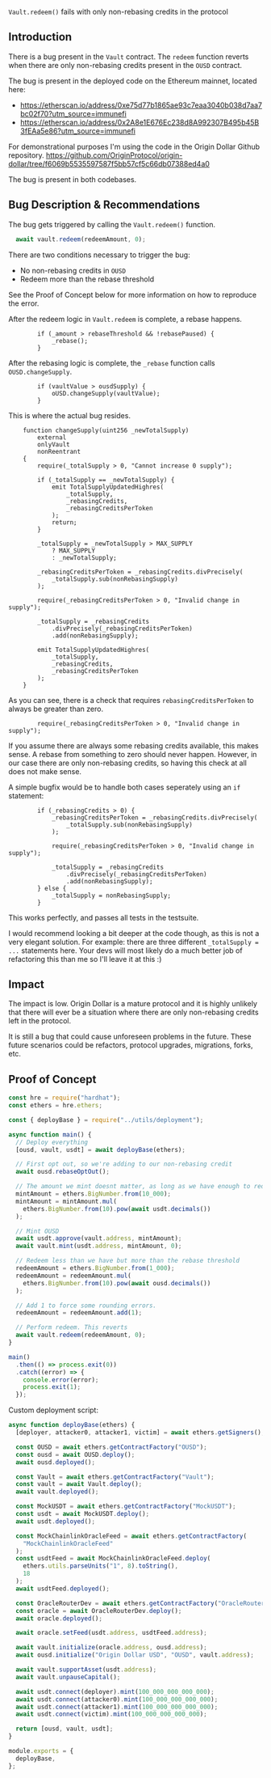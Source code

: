
`Vault.redeem()` fails with only non-rebasing credits in the protocol

## Introduction
There is a bug present in the `Vault` contract. The `redeem` function reverts when there are only non-rebasing credits present in the `OUSD` contract.

The bug is present in the deployed code on the Ethereum mainnet, located here:
- https://etherscan.io/address/0xe75d77b1865ae93c7eaa3040b038d7aa7bc02f70?utm_source=immunefi
- https://etherscan.io/address/0x2A8e1E676Ec238d8A992307B495b45B3fEAa5e86?utm_source=immunefi

For demonstrational purposes I'm using the code in the Origin Dollar Github repository.
https://github.com/OriginProtocol/origin-dollar/tree/f6069b5535597587f5bb57cf5c66db07388ed4a0

The bug is present in both codebases.
	
## Bug Description & Recommendations
The bug gets triggered by calling the `Vault.redeem()` function.
```javascript
  await vault.redeem(redeemAmount, 0);
  ```

There are two conditions necessary to trigger the bug:
- No non-rebasing credits in `OUSD`
- Redeem more than the rebase threshold

See the Proof of Concept below for more information on how to reproduce the error.

After the redeem logic in `Vault.redeem` is complete, a rebase happens.
```solidity
        if (_amount > rebaseThreshold && !rebasePaused) {
            _rebase();
        }
```

After the rebasing logic is complete, the `_rebase` function calls `OUSD.changeSupply`.
```
        if (vaultValue > ousdSupply) {
            oUSD.changeSupply(vaultValue);
        }
```

This is where the actual bug resides.
```solidity
    function changeSupply(uint256 _newTotalSupply)
        external
        onlyVault
        nonReentrant
    {
        require(_totalSupply > 0, "Cannot increase 0 supply");

        if (_totalSupply == _newTotalSupply) {
            emit TotalSupplyUpdatedHighres(
                _totalSupply,
                _rebasingCredits,
                _rebasingCreditsPerToken
            );
            return;
        }

        _totalSupply = _newTotalSupply > MAX_SUPPLY
            ? MAX_SUPPLY
            : _newTotalSupply;

        _rebasingCreditsPerToken = _rebasingCredits.divPrecisely(
            _totalSupply.sub(nonRebasingSupply)
        );

        require(_rebasingCreditsPerToken > 0, "Invalid change in supply");

        _totalSupply = _rebasingCredits
            .divPrecisely(_rebasingCreditsPerToken)
            .add(nonRebasingSupply);

        emit TotalSupplyUpdatedHighres(
            _totalSupply,
            _rebasingCredits,
            _rebasingCreditsPerToken
        );
    }
```

As you can see, there is a check that requires `rebasingCreditsPerToken` to always be greater than zero.
```solidity
        require(_rebasingCreditsPerToken > 0, "Invalid change in supply");
```

If you assume there are always some rebasing credits available, this makes sense. A rebase from something to zero should never happen. However, in our case there are only non-rebasing credits, so having this check at all does not make sense.

A simple bugfix would be to handle both cases seperately using an `if` statement:
```solidity
        if (_rebasingCredits > 0) {
            _rebasingCreditsPerToken = _rebasingCredits.divPrecisely(
                _totalSupply.sub(nonRebasingSupply)
            );

            require(_rebasingCreditsPerToken > 0, "Invalid change in supply");

            _totalSupply = _rebasingCredits
                .divPrecisely(_rebasingCreditsPerToken)
                .add(nonRebasingSupply);
        } else {
            _totalSupply = nonRebasingSupply;
        }
```

This works perfectly, and passes all tests in the testsuite.

I would recommend looking a bit deeper at the code though, as this is not a very elegant solution. For example: there are three different `_totalSupply = ...` statements here. Your devs will most likely do a much better job of refactoring this than me so I'll leave it at this :)

## Impact
The impact is low. Origin Dollar is a mature protocol and it is highly unlikely that there will ever be a situation where there are only non-rebasing credits left in the protocol.

It is still a bug that could cause unforeseen problems in the future. These future scenarios could be refactors, protocol upgrades, migrations, forks, etc.

## Proof of Concept
```javascript
const hre = require("hardhat");
const ethers = hre.ethers;

const { deployBase } = require("../utils/deployment");

async function main() {
  // Deploy everything
  [ousd, vault, usdt] = await deployBase(ethers);

  // First opt out, so we're adding to our non-rebasing credit
  await ousd.rebaseOptOut();

  // The amount we mint doesnt matter, as long as we have enough to redeem.
  mintAmount = ethers.BigNumber.from(10_000);
  mintAmount = mintAmount.mul(
    ethers.BigNumber.from(10).pow(await usdt.decimals())
  );

  // Mint OUSD
  await usdt.approve(vault.address, mintAmount);
  await vault.mint(usdt.address, mintAmount, 0);

  // Redeem less than we have but more than the rebase threshold
  redeemAmount = ethers.BigNumber.from(1_000);
  redeemAmount = redeemAmount.mul(
    ethers.BigNumber.from(10).pow(await ousd.decimals())
  );

  // Add 1 to force some rounding errors.
  redeemAmount = redeemAmount.add(1);

  // Perform redeem. This reverts
  await vault.redeem(redeemAmount, 0);
}

main()
  .then(() => process.exit(0))
  .catch((error) => {
    console.error(error);
    process.exit(1);
  });
```

Custom deployment script:
```javascript
async function deployBase(ethers) {
  [deployer, attacker0, attacker1, victim] = await ethers.getSigners();

  const OUSD = await ethers.getContractFactory("OUSD");
  const ousd = await OUSD.deploy();
  await ousd.deployed();

  const Vault = await ethers.getContractFactory("Vault");
  const vault = await Vault.deploy();
  await vault.deployed();

  const MockUSDT = await ethers.getContractFactory("MockUSDT");
  const usdt = await MockUSDT.deploy();
  await usdt.deployed();

  const MockChainlinkOracleFeed = await ethers.getContractFactory(
    "MockChainlinkOracleFeed"
  );
  const usdtFeed = await MockChainlinkOracleFeed.deploy(
    ethers.utils.parseUnits("1", 8).toString(),
    18
  );
  await usdtFeed.deployed();

  const OracleRouterDev = await ethers.getContractFactory("OracleRouterDev");
  const oracle = await OracleRouterDev.deploy();
  await oracle.deployed();

  await oracle.setFeed(usdt.address, usdtFeed.address);

  await vault.initialize(oracle.address, ousd.address);
  await ousd.initialize("Origin Dollar USD", "OUSD", vault.address);

  await vault.supportAsset(usdt.address);
  await vault.unpauseCapital();

  await usdt.connect(deployer).mint(100_000_000_000_000);
  await usdt.connect(attacker0).mint(100_000_000_000_000);
  await usdt.connect(attacker1).mint(100_000_000_000_000);
  await usdt.connect(victim).mint(100_000_000_000_000);

  return [ousd, vault, usdt];
}

module.exports = {
  deployBase,
};
```

